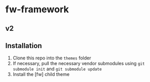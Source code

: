 # fw-framework

## v2

## Installation

1. Clone this repo into the `themes` folder
2. If necessary, pull the necessary vendor submodules using `git submodule init` and `git submodule update`
3. Install the [fw] child theme